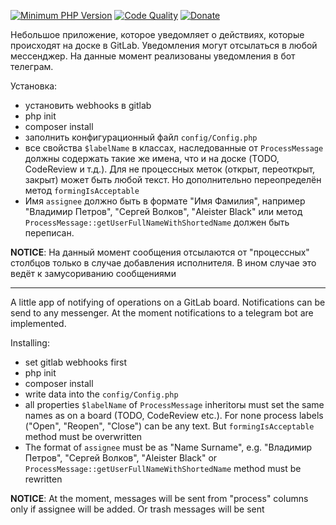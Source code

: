 [![Minimum PHP Version](https://img.shields.io/badge/php-%3E%3D%207.0-8892BF.svg)](https://php.net/)
[![Code Quality](https://img.shields.io/scrutinizer/g/i-programmer/gitlab-board-notifier-bot/master.svg?style=flat)](https://scrutinizer-ci.com/g/i-programmer/gitlab-board-notifier-bot/?branch=master)
[![Donate](https://img.shields.io/badge/%F0%9F%92%99-Donate-blue)](http://iprogrammer.pro/donate/)

Небольшое приложение, которое уведомляет о действиях, которые происходят на доске в GitLab. Уведомления могут отсылаться в любой мессенджер. На данные момент реализованы уведомления в бот телеграм.


Установка:

- установить webhooks в gitlab
- php init
- composer install
- заполнить конфигурационный файл `config/Config.php`
- все свойства `$labelName` в классах, наследованные от `ProcessMessage` должны содержать такие же имена, что и на доске (TODO, CodeReview и т.д.). Для не процессных меток (открыт, переоткрыт, закрыт) может быть любой текст. Но дополнительно переопределён метод `formingIsAcceptable`
- Имя `assignee` должно быть в формате "Имя Фамилия", например "Владимир Петров", "Сергей Волков", "Aleister Black" или метод `ProcessMessage::getUserFullNameWithShortedName`  должен быть переписан.

**NOTICE**: На данный момент сообщения отсылаются от "процессных" столбцов только в случае добавления исполнителя. В ином случае это ведёт к замусориванию сообщениями


---


A little app of notifying of operations on a GitLab board. Notifications can be send to any messenger. At the moment notifications to a telegram bot are implemented.

Installing:

- set gitlab webhooks first
- php init
- composer install
- write data into the `config/Config.php`
- all properties `$labelName` of `ProcessMessage` inheritorы must set the same names as on a board (TODO, CodeReview etc.). For none process labels ("Open", "Reopen", "Close") can be any text. But `formingIsAcceptable` method must be overwritten
- The format of `assignee` must be as "Name Surname", e.g. "Владимир Петров", "Сергей Волков", "Aleister Black"  or `ProcessMessage::getUserFullNameWithShortedName` method must be rewritten

**NOTICE**: At the moment, messages will be sent from "process" columns only if assignee will be added. Or trash messages will be sent

